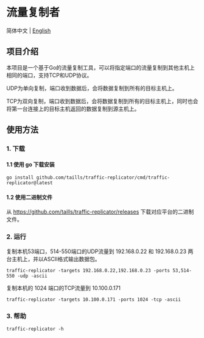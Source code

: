 # 流量复制者 

简体中文 | [English](./README.en.md)

## 项目介绍

本项目是一个基于Go的流量复制工具，可以将指定端口的流量复制到其他主机上相同的端口，支持TCP和UDP协议。

UDP为单向复制，端口收到数据后，会将数据复制到所有的目标主机上。

TCP为双向复制，端口收到数据后，会将数据复制到所有的目标主机上，同时也会将第一台连接上的目标主机返回的数据复制到源主机上。

## 使用方法

### 1. 下载

#### 1.1 使用 go 下载安装

```shell
go install github.com/taills/traffic-replicator/cmd/traffic-replicator@latest
```

#### 1.2 使用二进制文件

从 https://github.com/taills/traffic-replicator/releases 下载对应平台的二进制文件。


### 2. 运行

复制本机53端口，514-550端口的UDP流量到 192.168.0.22 和 192.168.0.23 两台主机上，并以ASCII格式输出数据包。

```shell
traffic-replicator -targets 192.168.0.22,192.168.0.23 -ports 53,514-550 -udp -ascii
```

复制本机的 1024 端口的TCP流量到 10.100.0.171

```shell
traffic-replicator -targets 10.100.0.171 -ports 1024 -tcp -ascii
```

### 3. 帮助

```shell
traffic-replicator -h
```
